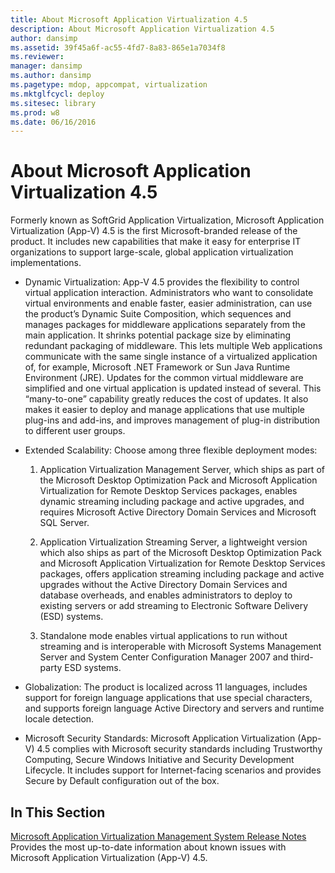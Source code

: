```yaml
---
title: About Microsoft Application Virtualization 4.5
description: About Microsoft Application Virtualization 4.5
author: dansimp
ms.assetid: 39f45a6f-ac55-4fd7-8a83-865e1a7034f8
ms.reviewer: 
manager: dansimp
ms.author: dansimp
ms.pagetype: mdop, appcompat, virtualization
ms.mktglfcycl: deploy
ms.sitesec: library
ms.prod: w8
ms.date: 06/16/2016
---
```



# About Microsoft Application Virtualization 4.5


Formerly known as SoftGrid Application Virtualization, Microsoft Application Virtualization (App-V) 4.5 is the first Microsoft-branded release of the product. It includes new capabilities that make it easy for enterprise IT organizations to support large-scale, global application virtualization implementations.

-   Dynamic Virtualization: App-V 4.5 provides the flexibility to control virtual application interaction. Administrators who want to consolidate virtual environments and enable faster, easier administration, can use the product’s Dynamic Suite Composition, which sequences and manages packages for middleware applications separately from the main application. It shrinks potential package size by eliminating redundant packaging of middleware. This lets multiple Web applications communicate with the same single instance of a virtualized application of, for example, Microsoft .NET Framework or Sun Java Runtime Environment (JRE). Updates for the common virtual middleware are simplified and one virtual application is updated instead of several. This “many-to-one” capability greatly reduces the cost of updates. It also makes it easier to deploy and manage applications that use multiple plug-ins and add-ins, and improves management of plug-in distribution to different user groups.

-   Extended Scalability: Choose among three flexible deployment modes:

    1.  Application Virtualization Management Server, which ships as part of the Microsoft Desktop Optimization Pack and Microsoft Application Virtualization for Remote Desktop Services packages, enables dynamic streaming including package and active upgrades, and requires Microsoft Active Directory Domain Services and Microsoft SQL Server.

    2.  Application Virtualization Streaming Server, a lightweight version which also ships as part of the Microsoft Desktop Optimization Pack and Microsoft Application Virtualization for Remote Desktop Services packages, offers application streaming including package and active upgrades without the Active Directory Domain Services and database overheads, and enables administrators to deploy to existing servers or add streaming to Electronic Software Delivery (ESD) systems.

    3.  Standalone mode enables virtual applications to run without streaming and is interoperable with Microsoft Systems Management Server and System Center Configuration Manager 2007 and third-party ESD systems.

-   Globalization: The product is localized across 11 languages, includes support for foreign language applications that use special characters, and supports foreign language Active Directory and servers and runtime locale detection.

-   Microsoft Security Standards: Microsoft Application Virtualization (App-V) 4.5 complies with Microsoft security standards including Trustworthy Computing, Secure Windows Initiative and Security Development Lifecycle. It includes support for Internet-facing scenarios and provides Secure by Default configuration out of the box.

## In This Section


<a href="" id="microsoft-application-virtualization-management-system-release-notes"></a>[Microsoft Application Virtualization Management System Release Notes](microsoft-application-virtualization-management-system-release-notes.md)  
Provides the most up-to-date information about known issues with Microsoft Application Virtualization (App-V) 4.5.

 

 





